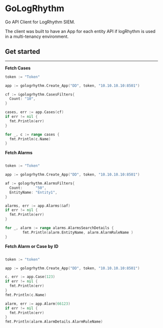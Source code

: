 # GoLogRhythm

Go API Client for LogRhythm SIEM. 

The client was built to have an App for each entity API if logRhythm is used in a multi-tenancy environment.


## Get started 
---

**Fetch Cases** 

```go
token := "Token"

app := gologrhythm.Create_App("DD", token, "10.10.10.10:8501")

cf := &gologrhythm.CasesFilters{
  Count: "10",
}

cases, err := app.Cases(cf)
if err != nil {
  fmt.Println(err)
}

for _, c := range cases {
  fmt.Println(c.Name)
}

```


**Fetch Alarms** 

```go

token := "Token"

app := gologrhythm.Create_App("DD", token, "10.10.10.10:8501")

af := gologrhythm.AlarmsFilters{
  Count:      "50",
  EntityName: "Entity1",
}

alarms, err := app.Alarms(&af)
if err != nil {
  fmt.Println(err)
}

for _, alarm := range alarms.AlarmsSearchDetails {
		fmt.Println(alarm.EntityName, alarm.AlarmRuleName )
}

```

**Fetch Alarm or Case by ID**


```go

token := "token"

app := gologrhythm.Create_App("DD", token, "10.10.10.10:8501")

c, err := app.Case(123)
if err != nil {
  fmt.Println(err)
}
fmt.Println(c.Name)

alarm, err := app.Alarm(66123)
if err != nil {
  fmt.Println(err)
}
fmt.Println(alarm.AlarmDetails.AlarmRuleName)

```
